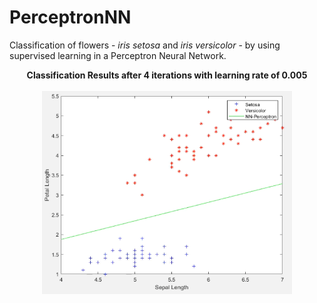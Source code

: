 # PerceptronNN

Classification of flowers - *iris setosa* and *iris versicolor* - by using supervised learning in a Perceptron Neural Network.

<p align="center">
    <b>Classification Results after 4 iterations with learning rate of 0.005 </b><br>
    <br>
    <img width="400" src="https://github.com/joscarvalho/PerceptronNN/blob/main/Classification.png?raw=true" alt="Classification Results"/>
</p>
